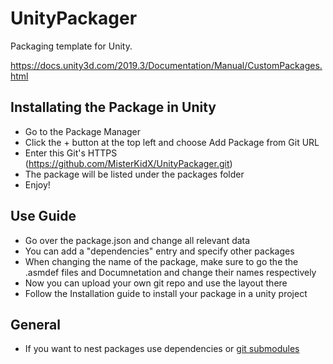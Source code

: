 # UnityPackager
Packaging template for Unity.

https://docs.unity3d.com/2019.3/Documentation/Manual/CustomPackages.html

## Installating the Package in Unity

* Go to the Package Manager
* Click the + button at the top left and choose Add Package from Git URL
* Enter this Git's HTTPS (https://github.com/MisterKidX/UnityPackager.git)
* The package will be listed under the packages folder
* Enjoy! 

## Use Guide

* Go over the package.json and change all relevant data
* You can add a "dependencies" entry and specify other packages
* When changing the name of the package, make sure to go the the .asmdef files and Documnetation and change their names respectively
* Now you can upload your own git repo and use the layout there
* Follow the Installation guide to install your package in a unity project

## General

* If you want to nest packages use dependencies or [git submodules](https://git-scm.com/book/en/v2/Git-Tools-Submodules)
